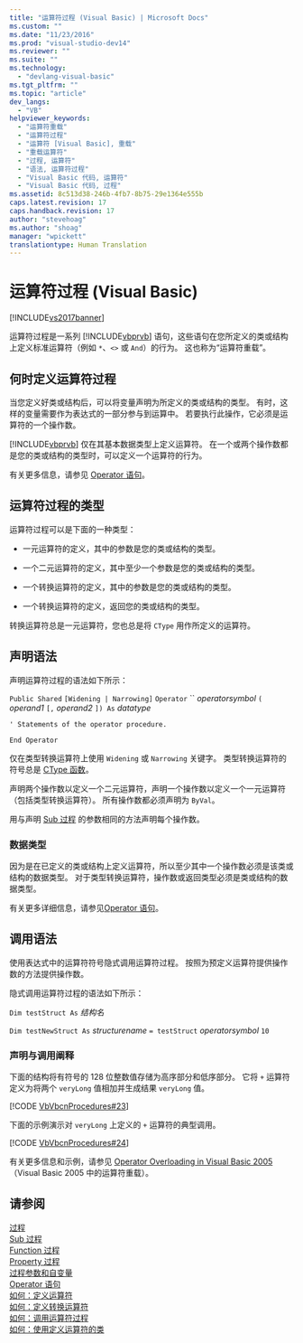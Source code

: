 ```yaml
---
title: "运算符过程 (Visual Basic) | Microsoft Docs"
ms.custom: ""
ms.date: "11/23/2016"
ms.prod: "visual-studio-dev14"
ms.reviewer: ""
ms.suite: ""
ms.technology: 
  - "devlang-visual-basic"
ms.tgt_pltfrm: ""
ms.topic: "article"
dev_langs: 
  - "VB"
helpviewer_keywords: 
  - "运算符重载"
  - "运算符过程"
  - "运算符 [Visual Basic], 重载"
  - "重载运算符"
  - "过程, 运算符"
  - "语法, 运算符过程"
  - "Visual Basic 代码, 运算符"
  - "Visual Basic 代码, 过程"
ms.assetid: 8c513d38-246b-4fb7-8b75-29e1364e555b
caps.latest.revision: 17
caps.handback.revision: 17
author: "stevehoag"
ms.author: "shoag"
manager: "wpickett"
translationtype: Human Translation
---
```

# 运算符过程 (Visual Basic)
[!INCLUDE[vs2017banner](../../../../csharp/includes/vs2017banner.md)]

运算符过程是一系列 [!INCLUDE[vbprvb](../../../../csharp/programming-guide/concepts/linq/includes/vbprvb_md.md)] 语句，这些语句在您所定义的类或结构上定义标准运算符（例如 `*`、`<>` 或 `And`）的行为。  这也称为“运算符重载”。  
  
## 何时定义运算符过程  
 当您定义好类或结构后，可以将变量声明为所定义的类或结构的类型。  有时，这样的变量需要作为表达式的一部分参与到运算中。  若要执行此操作，它必须是运算符的一个操作数。  
  
 [!INCLUDE[vbprvb](../../../../csharp/programming-guide/concepts/linq/includes/vbprvb_md.md)] 仅在其基本数据类型上定义运算符。  在一个或两个操作数都是您的类或结构的类型时，可以定义一个运算符的行为。  
  
 有关更多信息，请参见 [Operator 语句](../../../../visual-basic/language-reference/statements/operator-statement.md)。  
  
## 运算符过程的类型  
 运算符过程可以是下面的一种类型：  
  
-   一元运算符的定义，其中的参数是您的类或结构的类型。  
  
-   一个二元运算符的定义，其中至少一个参数是您的类或结构的类型。  
  
-   一个转换运算符的定义，其中的参数是您的类或结构的类型。  
  
-   一个转换运算符的定义，返回您的类或结构的类型。  
  
 转换运算符总是一元运算符，您也总是将 `CType` 用作所定义的运算符。  
  
## 声明语法  
 声明运算符过程的语法如下所示：  
  
 `Public Shared`   `[Widening | Narrowing]`   `Operator`   ``  *operatorsymbol*  `(` *operand1*  `[,`  *operand2* `]) As`  *datatype*  
  
 `' Statements of the operator procedure.`  
  
 `End Operator`  
  
 仅在类型转换运算符上使用 `Widening` 或 `Narrowing` 关键字。  类型转换运算符的符号总是 [CType 函数](../../../../visual-basic/language-reference/functions/ctype-function.md)。  
  
 声明两个操作数以定义一个二元运算符，声明一个操作数以定义一个一元运算符（包括类型转换运算符）。  所有操作数都必须声明为 `ByVal`。  
  
 用与声明 [Sub 过程](../../../../visual-basic/programming-guide/language-features/procedures/sub-procedures.md) 的参数相同的方法声明每个操作数。  
  
### 数据类型  
 因为是在已定义的类或结构上定义运算符，所以至少其中一个操作数必须是该类或结构的数据类型。  对于类型转换运算符，操作数或返回类型必须是类或结构的数据类型。  
  
 有关更多详细信息，请参见[Operator 语句](../../../../visual-basic/language-reference/statements/operator-statement.md)。  
  
## 调用语法  
 使用表达式中的运算符符号隐式调用运算符过程。  按照为预定义运算符提供操作数的方法提供操作数。  
  
 隐式调用运算符过程的语法如下所示：  
  
 `Dim testStruct As`  *结构名*  
  
 `Dim testNewStruct As`  *structurename*  `= testStruct`  *operatorsymbol*  `10`  
  
### 声明与调用阐释  
 下面的结构将有符号的 128 位整数值存储为高序部分和低序部分。  它将 `+` 运算符定义为将两个 `veryLong` 值相加并生成结果 `veryLong` 值。  
  
 [!CODE [VbVbcnProcedures#23](../CodeSnippet/VS_Snippets_VBCSharp/VbVbcnProcedures#23)]  
  
 下面的示例演示对 `veryLong` 上定义的 `+` 运算符的典型调用。  
  
 [!CODE [VbVbcnProcedures#24](../CodeSnippet/VS_Snippets_VBCSharp/VbVbcnProcedures#24)]  
  
 有关更多信息和示例，请参见 [Operator Overloading in Visual Basic 2005](http://go.microsoft.com/fwlink/?LinkId=101703)（Visual Basic 2005 中的运算符重载）。  
  
## 请参阅  
 [过程](../../../../visual-basic/programming-guide/language-features/procedures/index.md)   
 [Sub 过程](../../../../visual-basic/programming-guide/language-features/procedures/sub-procedures.md)   
 [Function 过程](../../../../visual-basic/programming-guide/language-features/procedures/function-procedures.md)   
 [Property 过程](../../../../visual-basic/programming-guide/language-features/procedures/property-procedures.md)   
 [过程参数和自变量](../../../../visual-basic/programming-guide/language-features/procedures/procedure-parameters-and-arguments.md)   
 [Operator 语句](../../../../visual-basic/language-reference/statements/operator-statement.md)   
 [如何：定义运算符](../../../../visual-basic/programming-guide/language-features/procedures/how-to-define-an-operator.md)   
 [如何：定义转换运算符](../../../../visual-basic/programming-guide/language-features/procedures/how-to-define-a-conversion-operator.md)   
 [如何：调用运算符过程](../../../../visual-basic/programming-guide/language-features/procedures/how-to-call-an-operator-procedure.md)   
 [如何：使用定义运算符的类](../../../../visual-basic/programming-guide/language-features/procedures/how-to-use-a-class-that-defines-operators.md)